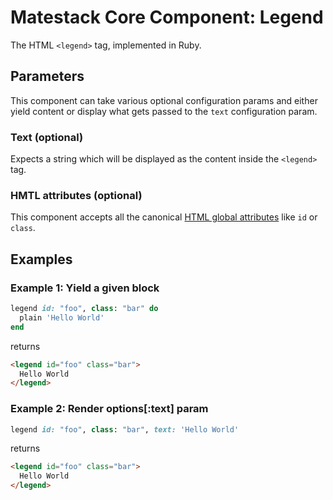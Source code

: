# Matestack Core Component: Legend

The HTML `<legend>` tag, implemented in Ruby.

## Parameters
This component can take various optional configuration params and either yield content or display what gets passed to the `text` configuration param.

### Text (optional)
Expects a string which will be displayed as the content inside the `<legend>` tag.

### HMTL attributes (optional)
This component accepts all the canonical [HTML global attributes](https://www.w3schools.com/tags/ref_standardattributes.asp) like `id` or `class`.

## Examples

### Example 1: Yield a given block

```ruby
legend id: "foo", class: "bar" do
  plain 'Hello World'
end
```

returns

```html
<legend id="foo" class="bar">
  Hello World
</legend>
```

### Example 2: Render options[:text] param

```ruby
legend id: "foo", class: "bar", text: 'Hello World'
```

returns

```html
<legend id="foo" class="bar">
  Hello World
</legend>
```
